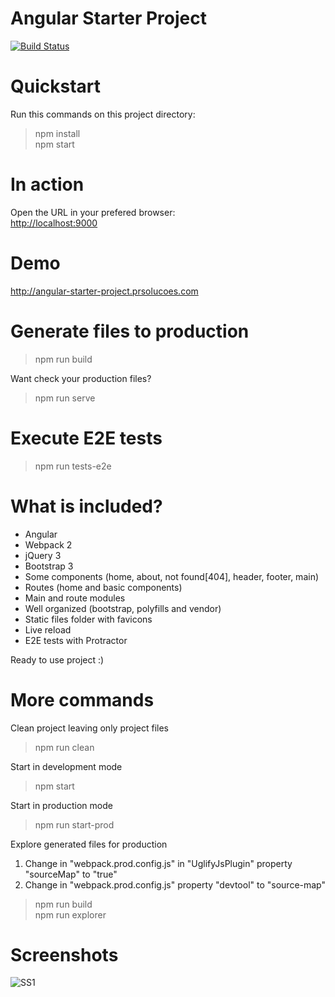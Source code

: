 # Angular Starter Project

[![Build Status](https://travis-ci.org/prsolucoes/angular-starter-project.svg?branch=master)](https://travis-ci.org/prsolucoes/angular-starter-project)

# Quickstart

Run this commands on this project directory:

> npm install  
> npm start  

# In action

Open the URL in your prefered browser:  
[http://localhost:9000](http://localhost:9000)

# Demo

http://angular-starter-project.prsolucoes.com  

# Generate files to production

> npm run build

Want check your production files? 

> npm run serve

# Execute E2E tests

> npm run tests-e2e

# What is included?

- Angular
- Webpack 2
- jQuery 3
- Bootstrap 3
- Some components (home, about, not found[404], header, footer, main)
- Routes (home and basic components)
- Main and route modules
- Well organized (bootstrap, polyfills and vendor)
- Static files folder with favicons
- Live reload
- E2E tests with Protractor

Ready to use project :)

# More commands

Clean project leaving only project files  

> npm run clean

Start in development mode

> npm start

Start in production mode

> npm run start-prod

Explore generated files for production

1. Change in "webpack.prod.config.js" in "UglifyJsPlugin" property "sourceMap" to "true" 
2. Change in "webpack.prod.config.js" property "devtool" to "source-map"

> npm run build  
> npm run explorer

# Screenshots

![SS1](https://github.com/prsolucoes/angular2-starter-project/raw/master/extras/screenshots/screenshot1.png "Screenshot 1")